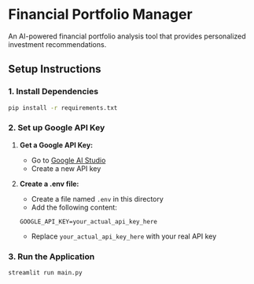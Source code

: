 # Financial Portfolio Manager
An AI-powered financial portfolio analysis tool that provides personalized investment recommendations.

## Setup Instructions
### 1. Install Dependencies
```bash
pip install -r requirements.txt
```
### 2. Set up Google API Key

1. **Get a Google API Key:**
   - Go to [Google AI Studio](https://makersuite.google.com/app/apikey)
   - Create a new API key

2. **Create a .env file:**
   - Create a file named `.env` in this directory
   - Add the following content:
   ```
   GOOGLE_API_KEY=your_actual_api_key_here
   ```
   - Replace `your_actual_api_key_here` with your real API key

### 3. Run the Application
```bash
streamlit run main.py